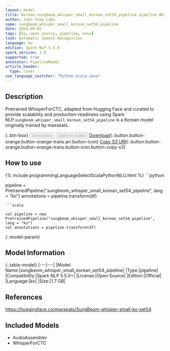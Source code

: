 ```yaml
---
layout: model
title: Korean sungbeom_whisper_small_korean_set54_pipeline pipeline WhisperForCTC from maxseats
author: John Snow Labs
name: sungbeom_whisper_small_korean_set54_pipeline
date: 2024-09-02
tags: [ko, open_source, pipeline, onnx]
task: Automatic Speech Recognition
language: ko
edition: Spark NLP 5.5.0
spark_version: 3.0
supported: true
annotator: PipelineModel
article_header:
  type: cover
use_language_switcher: "Python-Scala-Java"
---
```


## Description

Pretrained WhisperForCTC, adapted from Hugging Face and curated to provide scalability and production-readiness using Spark NLP.`sungbeom_whisper_small_korean_set54_pipeline` is a Korean model originally trained by maxseats.

{:.btn-box}
<button class="button button-orange" disabled>Live Demo</button>
<button class="button button-orange" disabled>Open in Colab</button>
[Download](https://s3.amazonaws.com/auxdata.johnsnowlabs.com/public/models/sungbeom_whisper_small_korean_set54_pipeline_ko_5.5.0_3.0_1725286303558.zip){:.button.button-orange.button-orange-trans.arr.button-icon}
[Copy S3 URI](s3://auxdata.johnsnowlabs.com/public/models/sungbeom_whisper_small_korean_set54_pipeline_ko_5.5.0_3.0_1725286303558.zip){:.button.button-orange.button-orange-trans.button-icon.button-copy-s3}

## How to use



<div class="tabs-box" markdown="1">
{% include programmingLanguageSelectScalaPythonNLU.html %}
```python

pipeline = PretrainedPipeline("sungbeom_whisper_small_korean_set54_pipeline", lang = "ko")
annotations =  pipeline.transform(df)   

```
```scala

val pipeline = new PretrainedPipeline("sungbeom_whisper_small_korean_set54_pipeline", lang = "ko")
val annotations = pipeline.transform(df)

```
</div>

{:.model-param}
## Model Information

{:.table-model}
|---|---|
|Model Name:|sungbeom_whisper_small_korean_set54_pipeline|
|Type:|pipeline|
|Compatibility:|Spark NLP 5.5.0+|
|License:|Open Source|
|Edition:|Official|
|Language:|ko|
|Size:|1.7 GB|

## References

https://huggingface.co/maxseats/SungBeom-whisper-small-ko-set54

## Included Models

- AudioAssembler
- WhisperForCTC